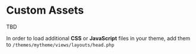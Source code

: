 Custom Assets
=============

TBD


In order to load additional **CSS** or **JavaScript** files in your theme, add them to  `/themes/mytheme/views/layouts/head.php`

